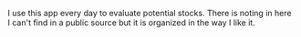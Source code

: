 I use this app every day to evaluate potential stocks. There is noting in here I can't find in a public source but it is organized in the way I like it.
